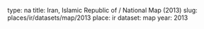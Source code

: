 type: na
title: Iran, Islamic Republic of / National Map (2013)
slug: places/ir/datasets/map/2013
place: ir
dataset: map
year: 2013

